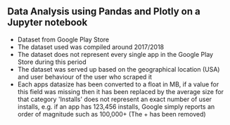 ## Data Analysis using Pandas and Plotly on a Jupyter notebook

- Dataset from Google Play Store
- The dataset used was compiled around 2017/2018
- The dataset does not represent every single app in the Google Play Store during this period
- The dataset was served up based on the geographical location (USA) and user behaviour of the user who scraped it
- Each apps datasize has been converted to a float in MB, if a value for this field was missing then it has been replaced by the average size for that category
'Installs' does not represent an exact number of user installs, e.g. if an app has 123,456 installs, Google simply reports an order of magnitude such as 100,000+ (The + has been removed)
